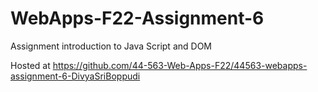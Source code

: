 # WebApps-F22-Assignment-6
Assignment introduction to Java Script and DOM

Hosted at https://github.com/44-563-Web-Apps-F22/44563-webapps-assignment-6-DivyaSriBoppudi
